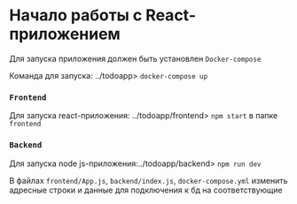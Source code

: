 # Начало работы с React-приложением

Для запуска приложения должен быть установлен `Docker-compose`

Команда для запуска: ../todoapp> `docker-compose up`

### `Frontend`

Для запуска react-приложения: ../todoapp/frontend> `npm start` в папке `frontend`

### `Backend`

Для запуска node js-приложения:../todoapp/backend> `npm run dev`

В файлах `frontend/App.js`, `backend/index.js`, `docker-compose.yml` изменить адресные строки и данные для подключения к бд на соответствующие
